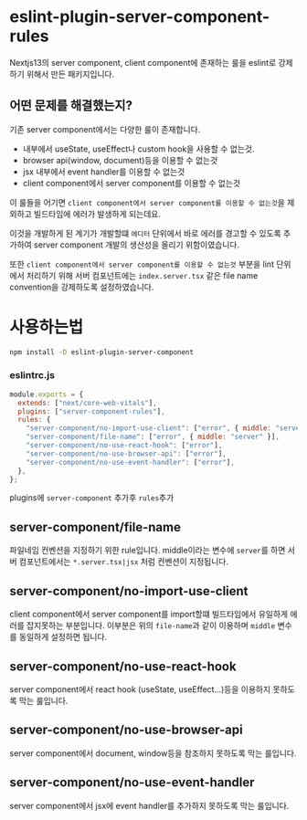 # eslint-plugin-server-component-rules

Nextjs13의 server component, client component에 존재하는 룰을 eslint로 강제하기 위해서 만든 패키지입니다.

## 어떤 문제를 해결했는지?

기존 server component에서는 다양한 룰이 존재합니다.

- 내부에서 useState, useEffect나 custom hook을 사용할 수 없는것.
- browser api(window, document)등을 이용할 수 없는것
- jsx 내부에서 event handler를 이용할 수 없는것
- client component에서 server component를 이용할 수 없는것

이 룰들을 어기면 `client component에서 server component를 이용할 수 없는것`을 제외하고 빌드타임에 에러가 발생하게 되는데요.

이것을 개발하게 된 계기가 개발할떄 `에디터` 단위에서 바로 에러를 경고할 수 있도록 추가하여 server component 개발의 생산성을 올리기 위함이였습니다.

또한 `client component에서 server component를 이용할 수 없는것` 부분을 lint 단위에서 처리하기 위해 서버 컴포넌트에는 `index.server.tsx` 같은 file name convention을 강제하도록 설정하였습니다.

# 사용하는법

```bash
npm install -D eslint-plugin-server-component
```

### eslintrc.js

```jsx
module.exports = {
  extends: ["next/core-web-vitals"],
  plugins: ["server-component-rules"],
  rules: {
    "server-component/no-import-use-client": ["error", { middle: "server" }],
    "server-component/file-name": ["error", { middle: "server" }],
    "server-component/no-use-react-hook": ["error"],
    "server-component/no-use-browser-api": ["error"],
    "server-component/no-use-event-handler": ["error"],
  },
};
```

plugins에 `server-component` 추가후 `rules`추가

## server-component/file-name

파일네임 컨벤션을 지정하기 위한 rule입니다. middle이라는 변수에 `server`를 하면 서버 컴포넌트에서는 `*.server.tsx|jsx` 처럼 컨벤션이 지정됩니다.

## server-component/no-import-use-client

client component에서 server component를 import할떄 빌드타임에서 유일하게 에러를 잡지못하는 부분입니다. 이부분은 위의 `file-name`과 같이 이용하며 `middle` 변수를 동일하게 설정하면 됩니다.

## server-component/no-use-react-hook

server component에서 react hook (useState, useEffect...)등을 이용하지 못하도록 막는 룰입니다.

## server-component/no-use-browser-api

server component에서 document, window등을 참조하지 못하도록 막는 룰입니다.

## server-component/no-use-event-handler

server component에서 jsx에 event handler를 추가하지 못하도록 막는 룰입니다.
